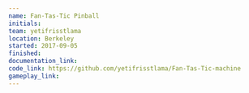 ```yaml
---
name: Fan-Tas-Tic Pinball
initials:
team: yetifrisstlama
location: Berkeley
started: 2017-09-05
finished:
documentation_link:
code_link: https://github.com/yetifrisstlama/Fan-Tas-Tic-machine
gameplay_link:
---
```

